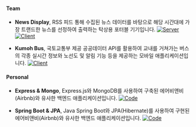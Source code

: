 #### Team

- <strong>News Display</strong>, 
RSS 피드 통해 수집된 뉴스 데이터를 바탕으로 해당 시간대에 가장 트랜드한 뉴스를 선정하여 출력하는 탁상용 포터블 기기입니다. [![Server](https://img.shields.io/badge/Server-181717?logo=github)](https://github.com/DongInSong/NewsDisplay_Server) [![Client](https://img.shields.io/badge/Client-181717?logo=github)](https://github.com/DongInSong/NewsDisplay_Client)

- <strong>Kumoh Bus</strong>, 
국토교통부 제공 공공데이터 API를 활용하여 교내를 거쳐가는 버스의 각종 실시간 정보와 노선도 및 알림 기능 등을 제공하는 모바일 애플리케이션입니다. [![Client](https://img.shields.io/badge/Client-181717?logo=github)](https://github.com/DongInSong/KumohBus)

#### Personal

- <strong>Express & Mongo</strong>, 
Express.js와 MongoDB를 사용하여 구축된 에어비앤비(Airbnb)와 유사한 백엔드 애플리케이션입니다. [![Code](https://img.shields.io/badge/Code-181717?logo=github)](https://github.com/DongInSong/airbnb_mongo)

- <strong>Spring Boot & JPA</strong>, 
Java Spring Boot와 JPA(Hibernate)를 사용하여 구현된 에어비앤비(Airbnb)와 유사한 백엔드 애플리케이션입니다. [![Code](https://img.shields.io/badge/Code-181717?logo=github)](https://github.com/DongInSong/airbnb_jpa)